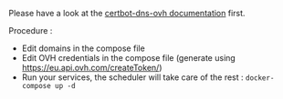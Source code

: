 Please have a look at the [certbot-dns-ovh documentation](https://certbot-dns-ovh.readthedocs.io/en/stable/) first.

Procedure :

- Edit domains in the compose file
- Edit OVH credentials in the compose file (generate using https://eu.api.ovh.com/createToken/)
- Run your services, the scheduler will take care of the rest : `docker-compose up -d`

